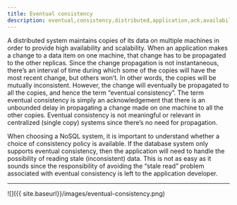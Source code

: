 ```yaml
---
title: Eventual consistency
description: eventual,consistency,distributed,application,ack,availability,scalability
---
```


A distributed system maintains copies of its data on multiple machines in order to provide high availability and scalability.
When an application makes a change to a data item on one machine, that change has to be propagated to the other replicas.
Since the change propagation is not instantaneous, there’s an interval of time during which some of the copies will have the most recent change, but others won’t.
In other words, the copies will be mutually inconsistent. However, the change will eventually be propagated to all the copies, and hence the term “eventual consistency”.
The term eventual consistency is simply an acknowledgement that there is an unbounded delay in propagating a change made on one machine to all the other copies.
Eventual consistency is not meaningful or relevant in centralized (single copy) systems since there’s no need for propagation.

When choosing a NoSQL system, it is important to understand whether a choice of consistency policy is available.
If the database system only supports eventual consistency, then the application will need to handle the possibility of reading stale (inconsistent) data.
This is not as easy as it sounds since the responsibility of avoiding the “stale read” problem associated with eventual consistency is left to the application developer.

---

![]({{ site.baseurl}}/images/eventual-consistency.png)